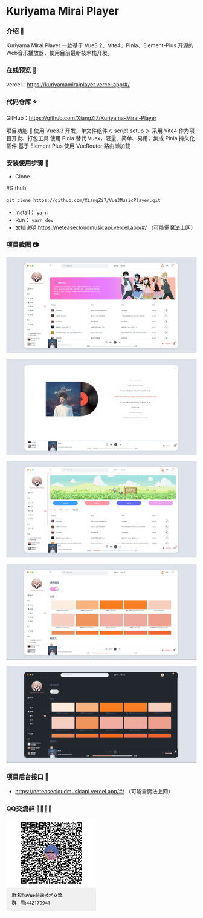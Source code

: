 # Kuriyama Mirai Player

### 介绍 📖
Kuriyama Mirai Player 一款基于 Vue3.2、Vite4、Pinia、Element-Plus 开源的Web音乐播放器，使用目前最新技术栈开发。


### 在线预览 👀

vercel：https://kuriyamamiraiplayer.vercel.app/#/

### 代码仓库 ⭐

GitHub：https://github.com/XiangZi7/Kuriyama-Mirai-Player

项目功能 🔨
使用 Vue3.3 开发，单文件组件＜ script setup ＞
采用 Vite4 作为项目开发、打包工具
使用 Pinia 替代 Vuex，轻量、简单、易用，集成 Pinia 持久化插件
基于 Element Plus
使用 VueRouter 路由懒加载

### 安装使用步骤 📔

* Clone

#Github

`git clone https://github.com/XiangZi7/Vue3MusicPlayer.git`

* Install：
  `yarn`
* Run：
  `yarn dev`
* 文档说明
  https://neteasecloudmusicapi.vercel.app/#/  （可能需魔法上网）

### 项目截图 📷

![1686722338917](image/README/1686722338917.png)

![1686722358440](image/README/1686722358440.png)

![1686722368781](image/README/1686722368781.png)

![1686722421686](image/README/1686722421686.png)

![1686722435660](image/README/1686722435660.png)

### 项目后台接口 🧩

* https://neteasecloudmusicapi.vercel.app/#/  （可能需魔法上网）

### QQ交流群 👨‍👨‍👦‍👦

![1686722147442](image/README/1686722147442.png)
